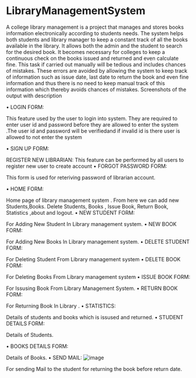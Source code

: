 # LibraryManagementSystem
A college library management is a project that manages and stores books information electronically according to students needs. The system helps both students and library manager to keep a constant track of all the books available in the library. It allows both the admin and the student to search for the desired book. It becomes necessary for colleges to keep a continuous check on the books issued and returned and even calculate fine. This task if carried out manually will be tedious and includes chances of mistakes. These errors are avoided by allowing the system to keep track of information such as issue date, last date to return the book and even fine information and thus there is no need to keep manual track of this information which thereby avoids chances of mistakes.
Screenshots of the output with description

•	LOGIN FORM:
 

This feature used by the user to login into system. They are required to enter user id and password before they are allowed to enter the system .The user id and password will be verifiedand if invalid id is there user is allowed to not enter the system


•	SIGN UP FORM:
 
REGISTER NEW LIBRARIAN:
This  feature can be performed by all users to register new user to create account
•	FORGOT PASSWORD FORM:
 
This form is used for reteriving password of librarian account.

•	HOME FORM:
 
Home page of library management system . From here we can add new Students,Books. Delete Students, Books , Issue Book, Return Book, Statistics ,about and logout.
•	NEW STUDENT FORM:
 
For Adding New Student In Library management system.
•	NEW BOOK FORM:
 
For Adding New Books In Library management system.
•	DELETE STUDENT FORM:
 
For Deleting Student  From Library management system
•	DELETE BOOK FORM:
 
For Deleting Books  From Library management system
•	ISSUE BOOK FORM:
 
For Issusing Book From Library Management System.
•	RETURN BOOK FORM:
 
For Returning Book In Library .
•	STATISTICS:
 
Details of students and books which is issused and returned.
•	STUDENT DETAILS FORM:
 
Details of Students.

•	BOOKS DETAILS FORM:
 
Details of Books.
•	SEND MAIL:
 ![image](https://user-images.githubusercontent.com/65438429/129848782-595a8f2e-8280-4dff-8e53-0e2aaa4bb30a.png)

For sending Mail to the student for returning the book before return date.
